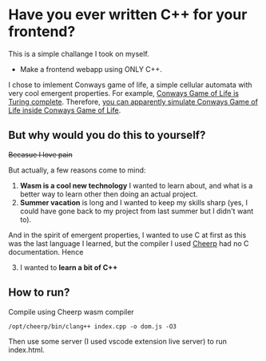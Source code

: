 # Have you ever written C++ for your frontend?
This is a simple challange I took on myself. 
- Make a frontend webapp using ONLY C++.

I chose to imlement Conways game of life, a simple cellular automata with very cool emergent properties.
For example, [Conways Game of Life is Turing complete](https://www.youtube.com/watch?v=My8AsV7bA94).
Therefore, [you can apparently simulate Conways Game of Life inside Conways Game of Life](https://www.youtube.com/watch?v=xP5-iIeKXE8).

## But why would you do this to yourself? 
~~Becasue I love pain~~

But actually, a few reasons come to mind:
1. **Wasm is a cool new technology** I wanted to learn about, and what is a better way to learn other then doing an actual project.
2. **Summer vacation** is long and I wanted to keep my skills sharp (yes, I could have gone back to my project from last summer but I didn't want to).

And in the spirit of emergent properties, I wanted to use C at first as this was the last language I learned, but the compiler I used [Cheerp](https://leaningtech.com/cheerp/) had no C documentation.
Hence

3. I wanted to **learn a bit of C++**

## How to run?
Compile using Cheerp wasm compiler
```
/opt/cheerp/bin/clang++ index.cpp -o dom.js -O3
```
Then use some server (I used vscode extension live server) to run index.html.
